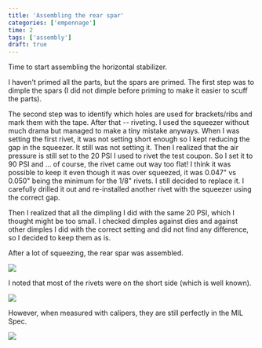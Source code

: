 ```yaml
---
title: 'Assembling the rear spar'
categories: ['empennage']
time: 2
tags: ['assembly']
draft: true
---
```


Time to start assembling the horizontal stabilizer.

<!-- more -->

I haven't primed all the parts, but the spars are primed. The first step was to dimple the spars (I did not dimple before priming to make it easier to scuff the parts).

The second step was to identify which holes are used for brackets/ribs and mark them with the tape. After that -- riveting. I used the squeezer without much drama but managed to make a tiny mistake anyways. When I was setting the first rivet, it was not setting short enough so I kept reducing the gap in the squeezer. It still was not setting it. Then I realized that the air pressure is still set to the 20 PSI I used to rivet the test coupon. So I set it to 90 PSI and ... of course, the rivet came out way too flat! I think it was possible to keep it even though it was over squeezed, it was 0.047" vs 0.050" being the minimum for the 1/8" rivets. I still decided to replace it. I carefully drilled it out and re-installed another rivet with the squeezer using the correct gap.

Then I realized that all the dimpling I did with the same 20 PSI, which I thought might be too small. I checked dimples against dies and against other dimples I did with the correct setting and did not find any difference, so I decided to keep them as is.

After a lot of squeezing, the rear spar was assembled.

![](0-rear-spar-assembled.jpeg)

I noted that most of the rivets were on the short side (which is well known).

![](1-shop-heads-smallish.jpeg)

However, when measured with calipers, they are still perfectly in the MIL Spec.

![](2-shop-heads-milspec.jpeg)
